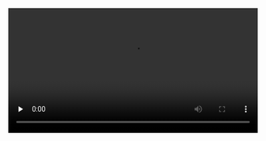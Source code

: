 
<video id="video" width="100%" controls="controls" preload="none" >
    <source id="mp4" src="http://legendary.cdn.play8.io/learnpython/video/D8-Nested-condition.mp4" type="video/mp4">
</video>